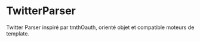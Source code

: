 # TwitterParser
Twitter Parser inspiré par tmthOauth, orienté objet et compatible moteurs de template.
